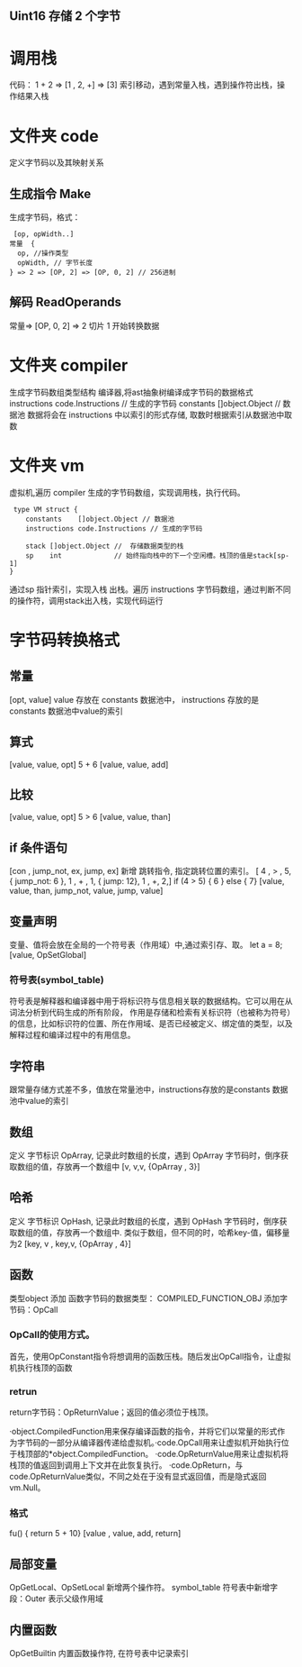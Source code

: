 ## Uint16 存储 2 个字节
# 调用栈
代码： 1 + 2  => [1 , 2, +] => [3]
索引移动，遇到常量入栈，遇到操作符出栈，操作结果入栈
# 文件夹 code
定义字节码以及其映射关系
## 生成指令 Make
生成字节码，格式： 
```
 [op, opWidth..]
常量  {
  op, //操作类型
  opWidth, // 字节长度
} => 2 => [OP, 2] => [OP, 0, 2] // 256进制

```
## 解码 ReadOperands
常量=> [OP, 0, 2] => 2
切片 1 开始转换数据
# 文件夹 compiler
生成字节码数组类型结构
编译器,将ast抽象树编译成字节码的数据格式
instructions code.Instructions // 生成的字节码
constants    []object.Object   // 数据池
数据将会在 instructions 中以索引的形式存储, 取数时根据索引从数据池中取数
# 文件夹 vm
虚拟机,遍历 compiler 生成的字节码数组，实现调用栈，执行代码。
```
 type VM struct {
	constants    []object.Object // 数据池
	instructions code.Instructions // 生成的字节码

	stack []object.Object //  存储数据类型的栈
	sp    int             // 始终指向栈中的下一个空闲槽。栈顶的值是stack[sp-1]
}
```
通过sp 指针索引，实现入栈 出栈。遍历 instructions 字节码数组，通过判断不同的操作符，调用stack出入栈，实现代码运行

# 字节码转换格式
## 常量
[opt, value]
value 存放在  constants 数据池中，
instructions 存放的是constants 数据池中value的索引
## 算式
[value, value, opt]
5 + 6
[value, value, add]
## 比较
[value, value, opt]
5 > 6
[value, value, than]
## if 条件语句
[con , jump_not, ex, jump, ex]
新增 跳转指令, 指定跳转位置的索引。
[ 4 , > , 5, { jump_not: 6 }, 1 , + , 1, { jump: 12}, 1 , +, 2,]
if (4 > 5) { 6 } else { 7}
[value, value, than, jump_not, value, jump, value]
## 变量声明
变量、值将会放在全局的一个符号表（作用域）中,通过索引存、取。
let a = 8;
[value, OpSetGlobal]
### 符号表(symbol_table)
符号表是解释器和编译器中用于将标识符与信息相关联的数据结构。它可以用在从词法分析到代码生成的所有阶段，
作用是存储和检索有关标识符（也被称为符号）的信息，比如标识符的位置、所在作用域、是否已经被定义、绑定值的类型，以及解释过程和编译过程中的有用信息。
## 字符串 
跟常量存储方式差不多，值放在常量池中，instructions存放的是constants 数据池中value的索引
## 数组
定义 字节标识 OpArray, 记录此时数组的长度，遇到 OpArray 字节码时，倒序获取数组的值，存放再一个数组中
[v, v,v, {OpArray , 3}]

## 哈希
定义 字节标识 OpHash, 记录此时数组的长度，遇到 OpHash 字节码时，倒序获取数组的值，存放再一个数组中.
类似于数组，但不同的时，哈希key-值，偏移量为2
[key, v , key,v, {OpArray , 4}]

## 函数
类型object 添加 函数字节码的数据类型： COMPILED_FUNCTION_OBJ
添加字节码：OpCall
### OpCall的使用方式。
首先，使用OpConstant指令将想调用的函数压栈。随后发出OpCall指令，让虚拟机执行栈顶的函数
### retrun 
return字节码：OpReturnValue；返回的值必须位于栈顶。

·object.CompiledFunction用来保存编译函数的指令，并将它们以常量的形式作为字节码的一部分从编译器传递给虚拟机。·code.OpCall用来让虚拟机开始执行位于栈顶部的*object.CompiledFunction。
·code.OpReturnValue用来让虚拟机将栈顶的值返回到调用上下文并在此恢复执行。
·code.OpReturn，与code.OpReturnValue类似，不同之处在于没有显式返回值，而是隐式返回vm.Null。

### 格式
fu() { return 5 + 10}
[value , value, add, return]

## 局部变量
OpGetLocal、OpSetLocal 新增两个操作符。
symbol_table 符号表中新增字段：Outer 表示父级作用域

## 内置函数
OpGetBuiltin 内置函数操作符, 在符号表中记录索引